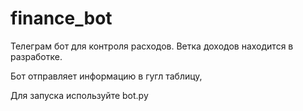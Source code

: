 # finance_bot

Телеграм бот для контроля расходов.
Ветка доходов находится в разработке. 

Бот отправляет информацию в гугл таблицу, 

Для запуска используйте bot.py
